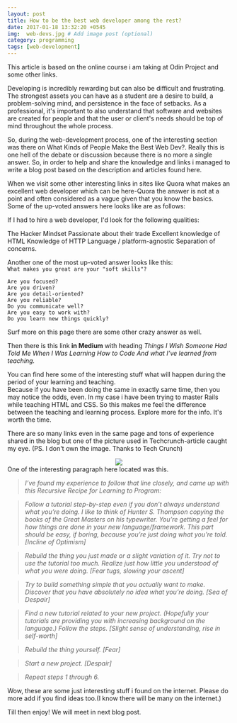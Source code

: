 ```yaml
---
layout: post
title: How to be the best web developer among the rest?
date: 2017-01-18 13:32:20 +0545
img:  web-devs.jpg # Add image post (optional)
category: programming
tags: [web-development]
---
```


This article is based on the online course i am taking at Odin Project and some other links.

Developing is incredibly rewarding but can also be difficult and frustrating. The strongest assets you can have as a student are a desire to build, a problem-solving mind, and persistence in the face of setbacks. As a professional, it's important to also understand that software and websites are created for people and that the user or client's needs should be top of mind throughout the whole process.

So, during the web-development process, one of the interesting section was there on What Kinds of People Make the Best Web Dev?. Really this is one hell of the debate or discussion because there is no more a single answer. So, in order to help and share the knowledge and links i managed to write a blog post based on the description and articles found here.

When we visit some other interesting links in sites like Quora what makes an excellent web developer which can be here-Quora the answer is not at a point and often considered as a vague given that you know the basics. Some of the up-voted answers here looks like are as follows:

If I had to hire a web developer, I'd look for the following qualities:

The Hacker Mindset
Passionate about their trade
Excellent knowledge of HTML
Knowledge of HTTP
Language / platform-agnostic
Separation of concerns.

Another one of the most up-voted answer looks like this:
<br>
```What makes you great are your "soft skills"?```

```Are you focused?```<br>
```Are you driven?```<br>
```Are you detail-oriented?```<br>
```Are you reliable?```<br>
```Do you communicate well?```<br>
```Are you easy to work with?```<br>
  ```Do you learn new things quickly?```<br>

Surf more on this page there are some other crazy answer as well.

Then there is this link **in Medium** with heading *Things I Wish Someone Had Told Me When I Was Learning How to Code And what I’ve learned from teaching.*

You can find here some of the interesting stuff what will happen during the period of your learning and teaching. <br> Because if you have been doing the same in exactly same time, then you may notice the odds, even. In my case i have been trying to master Rails while teaching HTML and CSS. So this makes me feel the difference between the teaching and learning process. Explore more for the info. It's worth the time.


There are so many links even in the same page and tons of experience shared in the blog but one of the picture used in Techcrunch-article caught my eye. (PS. I don't own the image. Thanks to Tech Crunch)
<center>
<img src="https://2.bp.blogspot.com/-G6d6ZrXmOTw/WUTb5_r6o4I/AAAAAAAAAlo/DlUQKRaVq4YNnXY69A-aQDvig_7IRA5hgCLcBGAs/s1600/ti23.jpg"/>
</center>
One of the interesting paragraph here located was this.

> *I’ve found my experience to follow that line closely, and came up with this Recursive Recipe for Learning to Program:*

> *Follow a tutorial step-by-step even if you don’t always understand what you’re doing. I like to think of Hunter S. Thompson copying the books of the Great Masters on his typewriter. You’re getting a feel for how things are done in your new language/framework. This part should be easy, if boring, because you’re just doing what you’re told. [Incline of Optimism]*

> *Rebuild the thing you just made or a slight variation of it. Try not to use the tutorial too much. Realize just how little you understood of what you were doing. [Fear tugs, slowing your ascent]*

> *Try to build something simple that you actually want to make. Discover that you have absolutely no idea what you’re doing. [Sea of Despair]*

> *Find a new tutorial related to your new project. (Hopefully your tutorials are providing you with increasing background on the language.) Follow the steps. [Slight sense of understanding, rise in self-worth]*

> *Rebuild the thing yourself. [Fear]*

> *Start a new project. [Despair]*

> *Repeat steps 1 through 6.*

Wow, these are some just interesting stuff i found on the internet. Please do more add if you find ideas too.(I know there will be many on the internet.)

Till then enjoy! We will meet in next blog post.
